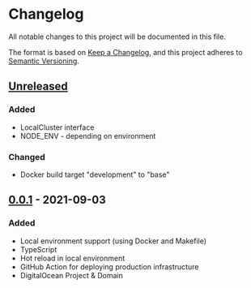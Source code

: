 # Changelog
All notable changes to this project will be documented in this file.

The format is based on [Keep a Changelog](https://keepachangelog.com/en/1.0.0/),
and this project adheres to [Semantic Versioning](https://semver.org/spec/v2.0.0.html).

## [Unreleased]

### Added
- LocalCluster interface
- NODE_ENV - depending on environment

### Changed
- Docker build target "development" to "base"

## [0.0.1] - 2021-09-03
### Added
- Local environment support (using Docker and Makefile)
- TypeScript
- Hot reload in local environment
- GitHub Action for deploying production infrastructure
- DigitalOcean Project & Domain

[Unreleased]: https://github.com/Covik/vfm-system/compare/v0.0.1-infrastructure...HEAD
[0.0.1]: https://github.com/Covik/vfm-system/releases/tag/v0.0.1-infrastructure